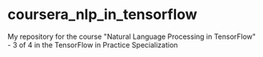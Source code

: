 # coursera_nlp_in_tensorflow
My repository for the course "Natural Language Processing in TensorFlow" - 3 of 4 in the TensorFlow in Practice Specialization
